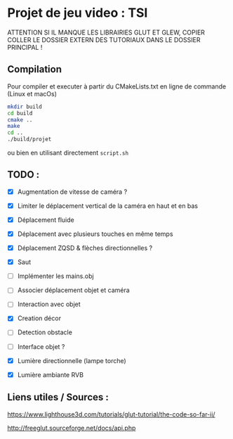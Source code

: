 # Projet de jeu video : TSI

ATTENTION SI IL MANQUE LES LIBRAIRIES GLUT ET GLEW, COPIER COLLER LE DOSSIER EXTERN DES TUTORIAUX DANS LE DOSSIER PRINCIPAL !

## Compilation

Pour compiler et executer à partir du CMakeLists.txt en ligne de commande (Linux et macOs)

```sh
mkdir build
cd build
cmake ..
make
cd ..
./build/projet
```

ou bien en utilisant directement `script.sh`


## TODO : 

- [x] Augmentation de vitesse de caméra ?
- [x] Limiter le déplacement vertical de la caméra en haut et en bas
- [x] Déplacement fluide
- [x] Déplacement avec plusieurs touches en même temps
- [x] Déplacement ZQSD & flèches directionnelles ?
- [x] Saut
- [ ] Implémenter les mains.obj
- [ ] Associer déplacement objet et caméra
- [ ] Interaction avec objet
- [x] Creation décor
- [ ] Detection obstacle
- [ ] Interface objet ?
- [x] Lumière directionnelle (lampe torche)
- [x] Lumière ambiante RVB


## Liens utiles / Sources :

https://www.lighthouse3d.com/tutorials/glut-tutorial/the-code-so-far-ii/

http://freeglut.sourceforge.net/docs/api.php
